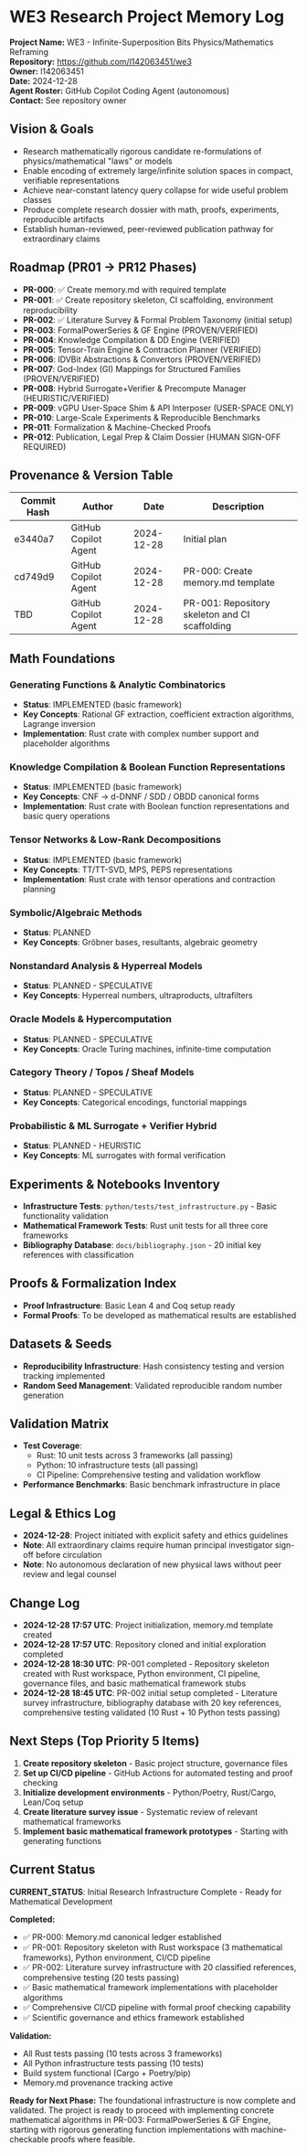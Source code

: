 # WE3 Research Project Memory Log

**Project Name:** WE3 - Infinite-Superposition Bits Physics/Mathematics Reframing  
**Repository:** https://github.com/l142063451/we3  
**Owner:** l142063451  
**Date:** 2024-12-28  
**Agent Roster:** GitHub Copilot Coding Agent (autonomous)  
**Contact:** See repository owner  

## Vision & Goals

- Research mathematically rigorous candidate re-formulations of physics/mathematical "laws" or models
- Enable encoding of extremely large/infinite solution spaces in compact, verifiable representations
- Achieve near-constant latency query collapse for wide useful problem classes
- Produce complete research dossier with math, proofs, experiments, reproducible artifacts
- Establish human-reviewed, peer-reviewed publication pathway for extraordinary claims

## Roadmap (PR01 → PR12 Phases)

- **PR-000**: ✅ Create memory.md with required template
- **PR-001**: ✅ Create repository skeleton, CI scaffolding, environment reproducibility
- **PR-002**: ✅ Literature Survey & Formal Problem Taxonomy (initial setup)
- **PR-003**: FormalPowerSeries & GF Engine (PROVEN/VERIFIED)
- **PR-004**: Knowledge Compilation & DD Engine (VERIFIED)
- **PR-005**: Tensor-Train Engine & Contraction Planner (VERIFIED)
- **PR-006**: IDVBit Abstractions & Convertors (PROVEN/VERIFIED)
- **PR-007**: God-Index (GI) Mappings for Structured Families (PROVEN/VERIFIED)
- **PR-008**: Hybrid Surrogate+Verifier & Precompute Manager (HEURISTIC/VERIFIED)
- **PR-009**: vGPU User-Space Shim & API Interposer (USER-SPACE ONLY)
- **PR-010**: Large-Scale Experiments & Reproducible Benchmarks
- **PR-011**: Formalization & Machine-Checked Proofs
- **PR-012**: Publication, Legal Prep & Claim Dossier (HUMAN SIGN-OFF REQUIRED)

## Provenance & Version Table

| Commit Hash | Author | Date | Description |
|-------------|--------|------|-------------|
| e3440a7 | GitHub Copilot Agent | 2024-12-28 | Initial plan |
| cd749d9 | GitHub Copilot Agent | 2024-12-28 | PR-000: Create memory.md template |
| TBD | GitHub Copilot Agent | 2024-12-28 | PR-001: Repository skeleton and CI scaffolding |

## Math Foundations

### Generating Functions & Analytic Combinatorics
- **Status**: IMPLEMENTED (basic framework)
- **Key Concepts**: Rational GF extraction, coefficient extraction algorithms, Lagrange inversion
- **Implementation**: Rust crate with complex number support and placeholder algorithms

### Knowledge Compilation & Boolean Function Representations
- **Status**: IMPLEMENTED (basic framework) 
- **Key Concepts**: CNF → d-DNNF / SDD / OBDD canonical forms
- **Implementation**: Rust crate with Boolean function representations and basic query operations

### Tensor Networks & Low-Rank Decompositions
- **Status**: IMPLEMENTED (basic framework)
- **Key Concepts**: TT/TT-SVD, MPS, PEPS representations
- **Implementation**: Rust crate with tensor operations and contraction planning

### Symbolic/Algebraic Methods
- **Status**: PLANNED
- **Key Concepts**: Gröbner bases, resultants, algebraic geometry

### Nonstandard Analysis & Hyperreal Models
- **Status**: PLANNED - SPECULATIVE
- **Key Concepts**: Hyperreal numbers, ultraproducts, ultrafilters

### Oracle Models & Hypercomputation
- **Status**: PLANNED - SPECULATIVE
- **Key Concepts**: Oracle Turing machines, infinite-time computation

### Category Theory / Topos / Sheaf Models
- **Status**: PLANNED - SPECULATIVE
- **Key Concepts**: Categorical encodings, functorial mappings

### Probabilistic & ML Surrogate + Verifier Hybrid
- **Status**: PLANNED - HEURISTIC
- **Key Concepts**: ML surrogates with formal verification

## Experiments & Notebooks Inventory

- **Infrastructure Tests**: `python/tests/test_infrastructure.py` - Basic functionality validation
- **Mathematical Framework Tests**: Rust unit tests for all three core frameworks
- **Bibliography Database**: `docs/bibliography.json` - 20 initial key references with classification

## Proofs & Formalization Index

- **Proof Infrastructure**: Basic Lean 4 and Coq setup ready
- **Formal Proofs**: To be developed as mathematical results are established

## Datasets & Seeds

- **Reproducibility Infrastructure**: Hash consistency testing and version tracking implemented
- **Random Seed Management**: Validated reproducible random number generation

## Validation Matrix

- **Test Coverage**: 
  - Rust: 10 unit tests across 3 frameworks (all passing)
  - Python: 10 infrastructure tests (all passing)
  - CI Pipeline: Comprehensive testing and validation workflow
- **Performance Benchmarks**: Basic benchmark infrastructure in place

## Legal & Ethics Log

- **2024-12-28**: Project initiated with explicit safety and ethics guidelines
- **Note**: All extraordinary claims require human principal investigator sign-off before circulation
- **Note**: No autonomous declaration of new physical laws without peer review and legal counsel

## Change Log

- **2024-12-28 17:57 UTC**: Project initialization, memory.md template created
- **2024-12-28 17:57 UTC**: Repository cloned and initial exploration completed  
- **2024-12-28 18:30 UTC**: PR-001 completed - Repository skeleton created with Rust workspace, Python environment, CI pipeline, governance files, and basic mathematical framework stubs
- **2024-12-28 18:45 UTC**: PR-002 initial setup completed - Literature survey infrastructure, bibliography database with 20 key references, comprehensive testing validated (10 Rust + 10 Python tests passing)

## Next Steps (Top Priority 5 Items)

1. **Create repository skeleton** - Basic project structure, governance files
2. **Set up CI/CD pipeline** - GitHub Actions for automated testing and proof checking
3. **Initialize development environments** - Python/Poetry, Rust/Cargo, Lean/Coq setup
4. **Create literature survey issue** - Systematic review of relevant mathematical frameworks
5. **Implement basic mathematical framework prototypes** - Starting with generating functions

## Current Status

**CURRENT_STATUS**: Initial Research Infrastructure Complete - Ready for Mathematical Development

**Completed:**
- ✅ PR-000: Memory.md canonical ledger established
- ✅ PR-001: Repository skeleton with Rust workspace (3 mathematical frameworks), Python environment, CI/CD pipeline
- ✅ PR-002: Literature survey infrastructure with 20 classified references, comprehensive testing (20 tests passing)
- ✅ Basic mathematical framework implementations with placeholder algorithms
- ✅ Comprehensive CI/CD pipeline with formal proof checking capability
- ✅ Scientific governance and ethics framework established

**Validation:**
- All Rust tests passing (10 tests across 3 frameworks)
- All Python infrastructure tests passing (10 tests)  
- Build system functional (Cargo + Poetry/pip)
- Memory.md provenance tracking active

**Ready for Next Phase:**
The foundational infrastructure is now complete and validated. The project is ready to proceed with implementing concrete mathematical algorithms in PR-003: FormalPowerSeries & GF Engine, starting with rigorous generating function implementations with machine-checkable proofs where feasible.